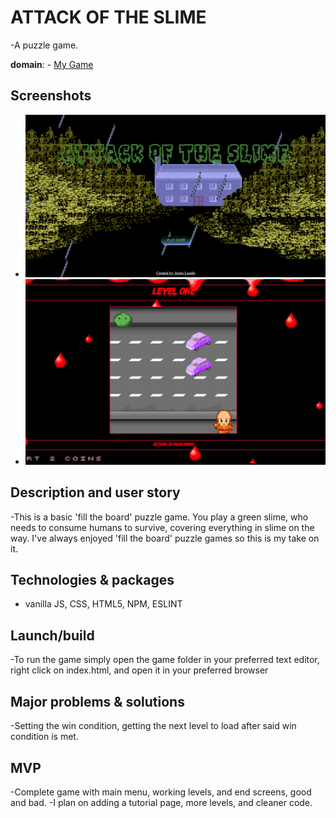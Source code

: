 # ATTACK OF THE SLIME
-A puzzle game.

**domain**: - [My Game](https://jlendle11.github.io/attack-of-the-slime/ "ATTACK OF THE SLIME")
## Screenshots 
- ![homepage](https://github.com/jlendle11/attack-of-the-slime/blob/feature/images/Game%20home%20screen.png)
- ![level](https://github.com/jlendle11/attack-of-the-slime/blob/feature/images/Game%20lvl1%20shot.png)

## Description and user story
-This is a basic 'fill the board' puzzle game. You play a green slime, who needs to consume humans to survive, covering everything in slime on the way. I've always enjoyed 'fill the board' puzzle games so this is my take on it.

## Technologies & packages
- vanilla JS, CSS, HTML5, NPM, ESLINT

## Launch/build
-To run the game simply open the game folder in your preferred text editor, right click on index.html, and open it in your preferred browser

## Major problems & solutions
-Setting the win condition, getting the next level to load after said win condition is met.


## MVP
-Complete game with main menu, working levels, and end screens, good and bad. 
-I plan on adding a tutorial page, more levels, and cleaner code.